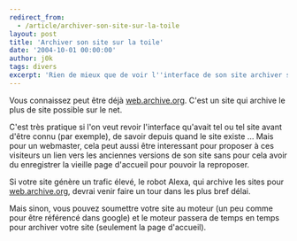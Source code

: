 ```yaml
---
redirect_from:
  - /article/archiver-son-site-sur-la-toile
layout: post
title: 'Archiver son site sur la toile'
date: '2004-10-01 00:00:00'
author: j0k
tags: divers
excerpt: 'Rien de mieux que de voir l''interface de son site archiver sur le net de façon à pouvoir retracer toute l''histoire de votre site à travers les années qui arrive. ;)'
---
```


Vous connaissez peut être déjà [web.archive.org](http://web.archive.org/). C'est un site qui archive le plus de site possible sur le net.

C'est très pratique si l'on veut revoir l'interface qu'avait tel ou tel site avant d'être connu (par exemple), de savoir depuis quand le site existe ...  Mais pour un webmaster, cela peut aussi être interessant pour proposer à ces visiteurs un lien vers les anciennes versions de son site sans pour cela avoir du enregistrer la vieille page d'accueil pour pouvoir la reproposer.

 Si votre site génère un trafic élevé, le robot Alexa, qui archive les sites pour [web.archive.org](http://web.archive.org/), devrai venir faire un tour dans les plus bref délai.

Mais sinon, vous pouvez soumettre votre site au moteur (un peu comme pour être référencé dans google) et le moteur passera de temps en temps pour archiver votre site (seulement la page d'accueil).
